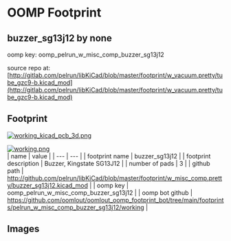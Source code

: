 # OOMP Footprint  
## buzzer_sg13j12  by none  
  
oomp key: oomp_pelrun_w_misc_comp_buzzer_sg13j12  
  
source repo at: [http://gitlab.com/pelrun/libKiCad/blob/master/footprint/w_vacuum.pretty/tube_gzc9-b.kicad_mod](http://gitlab.com/pelrun/libKiCad/blob/master/footprint/w_vacuum.pretty/tube_gzc9-b.kicad_mod)  
## Footprint  
  
[![working_kicad_pcb_3d.png](working_kicad_pcb_3d_600.png)](working_kicad_pcb_3d.png)  
  
[![working.png](working_600.png)](working.png)  
| name | value | 
| --- | --- | 
| footprint name | buzzer_sg13j12 | 
| footprint description | Buzzer, Kingstate SG13J12 | 
| number of pads | 3 | 
| github path | http://github.com/pelrun/libKiCad/blob/master/footprint/w_misc_comp.pretty/buzzer_sg13j12.kicad_mod | 
| oomp key | oomp_pelrun_w_misc_comp_buzzer_sg13j12 | 
| oomp bot github | https://github.com/oomlout/oomlout_oomp_footprint_bot/tree/main/footprints/pelrun_w_misc_comp_buzzer_sg13j12/working | 
## Images  
